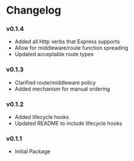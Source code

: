 # Changelog

### v0.1.4

- Added all Http verbs that Express supports
- Allow for middleware/route function spreading
- Updated acceptable route types

### v0.1.3

- Clarified route/middleware policy
- Added mechanism for manual ordering

### v0.1.2

- Added lifecycle hooks
- Updated README to include lifecycle hooks

### v0.1.1

- Initial Package
